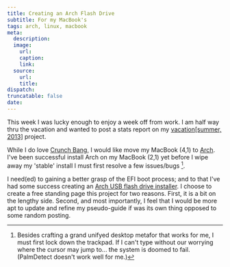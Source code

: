 ```yaml
---
title: Creating an Arch Flash Drive
subtitle: For my MacBook's
tags: arch, linux, macbook
meta:
  description:
  image:
    url:
    caption:
    link:
  source:
    url:
    title:
dispatch:
truncatable: false
date:
---
```

This week I was lucky enough to enjoy a week off from work. I am half way thru the vacation and wanted to post a stats report on my [vacation[summer, 2013]][myLink] project.

While I do love [Crunch Bang][#!], I would like move my MacBook (4,1) to [Arch][archLinux]. I've been successful install Arch on my MacBook (2,1) yet before I wipe away my 'stable' install I must first resolve a few issues/bugs [^archBug].

 I need(ed) to gaining a better grasp of the EFI boot process; and to that I've had some success creating an [Arch USB flash drive installer][myLink]. I choose to create a free standing page this project for two reasons. First, it is a bit on the lengthy side. Second, and most importantly, I feel that I would be more apt to update and refine my pseudo-guide if was its own thing opposed to some random posting.

[^archBug]: Besides crafting a grand unifyed desktop metafor that works for me, I must first lock down the trackpad. If I can't type without our worrying where the cursor may jump to... the system is doomed to fail. (PalmDetect doesn't work well for me.)

[#!]: http://crunchbang.org
[archLinux]: http://archlinux.org
[myLink]: ../pages/arch-on-flash
